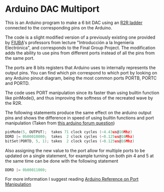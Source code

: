 # Arduino DAC Multiport

This is an Arduino program to make a 6 bit DAC using an [R2R
ladder](https://en.wikipedia.org/wiki/Resistor_ladder) connected to the
corresponding pins on the Arduino.

The code is a slight modified version of a previously existing one provided by
[FIUBA](https://es.wikipedia.org/wiki/Facultad_de_Ingenier%C3%ADa_(Universidad_de_Buenos_Aires))'s
professors from lecture "Introducción a la Ingeniería Electrónica", and
corresponds to the Final Group Project. The modification adds the ability to use
pins from different ports instead of all the pins from the same port.

The ports are 8 bits registers that Arduino uses to internally represents the
output pins. You can find which pin correspond to which port by looking on any
Arduino pinout diagram, being the most common ports PORTB, PORTC and PORTD.

The code uses PORT manipulation since its faster than using builtin function
like pinMode(), and thus improving the softness of the recreated wave by the
R2R.

The following statements produce the same effect on the arduino output pins and
shows the difference in speed of using builtin functions and port manipulation
(Taken from [this arduino forum
question](https://forum.arduino.cc/t/ddr-vs-pinmode-solved/497927/3))

```c
pinMode(5, OUTPUT);  takes 71 clock cycles (~4.43us@16Mhz)
DDRD |= 0b00010000;  takes  2 clock cycles (~0.125us@16Mhz)
bitSet(PORTD, 5, 1); takes  2 clock cycles (~0.125us@16Mhz)
```

Also assigning the new value to the port allow for multiple ports to be updated
on a single statement, for example turning on both pin 4 and 5 at the same time
can be done with the following statement

```c
DDRD |= 0b00011000;
```

For more information I suggest reading [Arduino Reference on Port
Manipulation](https://www.arduino.cc/en/Reference/PortManipulation)
